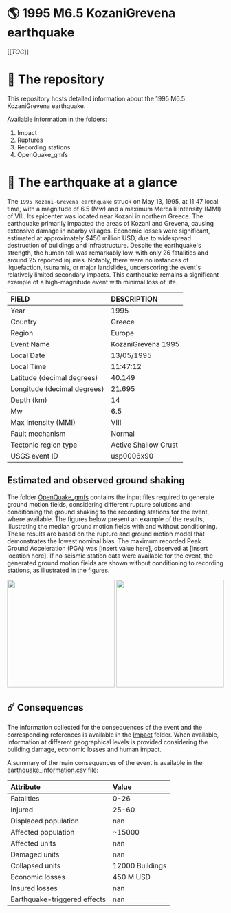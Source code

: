 # 🌎 1995 M6.5 KozaniGrevena earthquake
[[_TOC_]]

# 📂 The repository

This repository hosts detailed information about the 1995 M6.5 KozaniGrevena earthquake.

Available information in the folders:

1. Impact
2. Ruptures
3. Recording stations
4. OpenQuake_gmfs


# 🚀 The earthquake at a glance 

The `1995 Kozani-Grevena earthquake` struck on May 13, 1995, at 11:47 local time, with a magnitude of 6.5 (Mw) and a maximum Mercalli Intensity (MMI) of VIII. Its epicenter was located near Kozani in northern Greece. The earthquake primarily impacted the areas of Kozani and Grevena, causing extensive damage in nearby villages. Economic losses were significant, estimated at approximately $450 million USD, due to widespread destruction of buildings and infrastructure. Despite the earthquake's strength, the human toll was remarkably low, with only 26 fatalities and around 25 reported injuries. Notably, there were no instances of liquefaction, tsunamis, or major landslides, underscoring the event's relatively limited secondary impacts. This earthquake remains a significant example of a high-magnitude event with minimal loss of life.

| FIELD | DESCRIPTION |
|:-------|:-------------|
| Year | 1995 |
| Country | Greece |
| Region | Europe |
| Event Name | KozaniGrevena 1995 |
| Local Date | 13/05/1995 |
| Local Time | 11:47:12 |
| Latitude (decimal degrees) | 40.149 |
| Longitude (decimal degrees) | 21.695 |
| Depth (km) | 14 |
| Mw | 6.5 |
| Max Intensity (MMI) | VIII |
| Fault mechanism | Normal |
| Tectonic region type | Active Shallow Crust |
| USGS event ID | usp0006x90 |

## Estimated and observed ground shaking

The folder [OpenQuake_gmfs](./OpenQuake_gmfs/) contains the input files required to generate ground motion fields, considering different rupture solutions and conditioning the ground shaking to the recording stations for the event, where available. The figures below present an example of the results, illustrating the median ground motion fields with and without conditioning. These results are based on the rupture and ground motion model that demonstrates the lowest nominal bias. The maximum recorded Peak Ground Acceleration (PGA) was [insert value here], observed at [insert location here]. If no seismic station data were available for the event, the generated ground motion fields are shown without conditioning to recording stations, as illustrated in the figures.

<img src="./4_OpenQuake_gmfs/median_gmf_stations_none.png" height="250">
<img src="./4_OpenQuake_gmfs/median_gmf_stations_seismic.png" height="250">

## ☄️ Consequences

The information collected for the consequences of the event and the corresponding references is available in the [Impact](./Impact) folder. When available, information at different geographical levels is provided considering the building damage, economic losses and human impact.

A summary of the main consequences of the event is available in the [earthquake_information.csv](./earthquake_information.csv) file:

| Attribute | Value |
|:-------|:-------------|
| Fatalities | 0-26 |
| Injured | 25-60 |
| Displaced population | nan |
| Affected population | ~15000 |
| Affected units | nan |
| Damaged units | nan |
| Collapsed units | 12000 Buildings |
| Economic losses | 450 M USD |
| Insured losses | nan |
| Earthquake-triggered effects | nan |